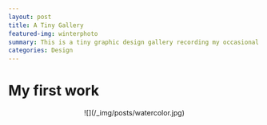 ```yaml
---
layout: post
title: A Tiny Gallery
featured-img: winterphoto
summary: This is a tiny graphic design gallery recording my occasional inspiration
categories: Design
---
```

# My first work
 <div align="center">![](/_img/posts/watercolor.jpg)


